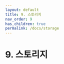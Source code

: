 ```yaml
---
layout: default
title: 9. 스토리지
nav_order: 9
has_children: true
permalink: /docs/storage
---
```


# 9. 스토리지
